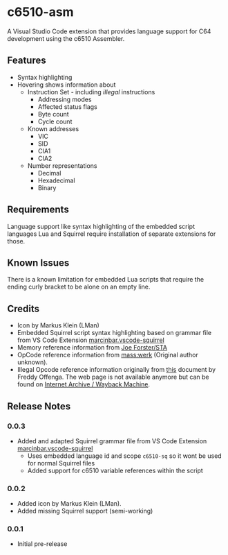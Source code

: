 # c6510-asm

A Visual Studio Code extension that provides language support for C64 development using the c6510 Assembler.

## Features

 * Syntax highlighting
 * Hovering shows information about
   * Instruction Set - including _illegal_ instructions
     * Addressing modes
     * Affected status flags
     * Byte count
     * Cycle count
   * Known addresses
     * VIC
     * SID
     * CIA1
     * CIA2
   * Number representations
     * Decimal
     * Hexadecimal
     * Binary

## Requirements

Language support like syntax highlighting of the embedded script languages Lua and Squirrel
require installation of separate extensions for those.

## Known Issues

There is a known limitation for embedded Lua scripts that require the ending curly bracket to be
alone on an empty line.

## Credits

- Icon by Markus Klein (LMan)
- Embedded Squirrel script syntax highlighting based on grammar file from VS Code Extension [marcinbar.vscode-squirrel](https://bitbucket.org/marcinbar91/vscode-squirrel/src/master/)
- Memory reference information from [Joe Forster/STA](http://sta.c64.org/cbm64mem.html)
- OpCode reference information from [mass:werk](https://www.masswerk.at/6502/6502_instruction_set.html) (Original author unknown).
- Illegal Opcode reference information originally from [this](http://members.chello.nl/taf.offenga/illopc31.txt) document by Freddy Offenga. The web page is not available anymore but can be found on [Internet Archive / Wayback Machine](https://archive.org/web/).

## Release Notes

### 0.0.3

- Added and adapted Squirrel grammar file from VS Code Extension [marcinbar.vscode-squirrel](https://bitbucket.org/marcinbar91/vscode-squirrel/src/master/)
  - Uses embedded language id and scope `c6510-sq` so it wont be used for normal Squirrel files
  - Added support for c6510 variable references within the script

### 0.0.2

- Added icon by Markus Klein (LMan).
- Added missing Squirrel support (semi-working)

### 0.0.1

- Initial pre-release

